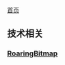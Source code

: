 <a href="../README.md"> 首页 </a>
<h2 id="技术相关"> 技术相关 </h2>
<h3><a href="文章/RoaringBitmap.md">RoaringBitmap</a></h3>

